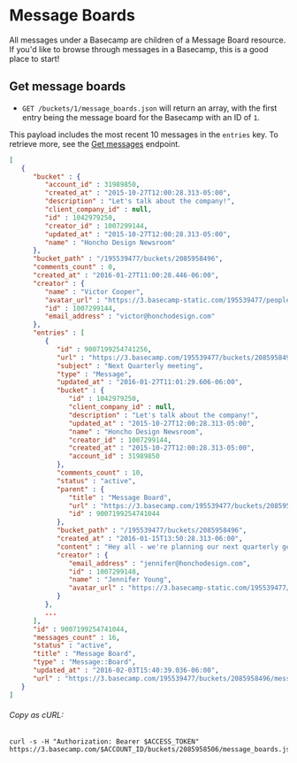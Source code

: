 Message Boards
==============

All messages under a Basecamp are children of a Message Board resource. If you'd like to browse through messages in a Basecamp, this is a good place to start!

Get message boards
------------------

* `GET /buckets/1/message_boards.json` will return an array, with the first entry being the message board for the Basecamp with an ID of `1`.

This payload includes the most recent 10 messages in the `entries` key. To retrieve more, see the [Get messages][1] endpoint.

``` json
[
   {
      "bucket" : {
         "account_id" : 31989850,
         "created_at" : "2015-10-27T12:00:28.313-05:00",
         "description" : "Let's talk about the company!",
         "client_company_id" : null,
         "id" : 1042979250,
         "creator_id" : 1007299144,
         "updated_at" : "2015-10-27T12:00:28.313-05:00",
         "name" : "Honcho Design Newsroom"
      },
      "bucket_path" : "/195539477/buckets/2085958496",
      "comments_count" : 0,
      "created_at" : "2016-01-27T11:00:28.446-06:00",
      "creator" : {
         "name" : "Victor Cooper",
         "avatar_url" : "https://3.basecamp-static.com/195539477/people/BAhpBEgqCjw=--8266bb0507508f3d46050d57b65924d5e2a005f3/avatar-64-x4",
         "id" : 1007299144,
         "email_address" : "victor@honchodesign.com"
      },
      "entries" : [
         {
            "id" : 9007199254741256,
            "url" : "https://3.basecamp.com/195539477/buckets/2085958496/messages/9007199254741256",
            "subject" : "Next Quarterly meeting",
            "type" : "Message",
            "updated_at" : "2016-01-27T11:01:29.606-06:00",
            "bucket" : {
               "id" : 1042979250,
               "client_company_id" : null,
               "description" : "Let's talk about the company!",
               "updated_at" : "2015-10-27T12:00:28.313-05:00",
               "name" : "Honcho Design Newsroom",
               "creator_id" : 1007299144,
               "created_at" : "2015-10-27T12:00:28.313-05:00",
               "account_id" : 31989850
            },
            "comments_count" : 10,
            "status" : "active",
            "parent" : {
               "title" : "Message Board",
               "url" : "https://3.basecamp.com/195539477/buckets/2085958496/message_boards/9007199254741044",
               "id" : 9007199254741044
            },
            "bucket_path" : "/195539477/buckets/2085958496",
            "created_at" : "2016-01-15T13:50:28.313-06:00",
            "content" : "Hey all - we're planning our next quarterly get together.",
            "creator" : {
               "email_address" : "jennifer@honchodesign.com",
               "id" : 1007299148,
               "name" : "Jennifer Young",
               "avatar_url" : "https://3.basecamp-static.com/195539477/people/BAhpBEwqCjw=--6d75c96cdfed6528797fe38d7b07ed9b8cc630c8/avatar-64-x4"
            }
         },
         ...
      ],
      "id" : 9007199254741044,
      "messages_count" : 16,
      "status" : "active",
      "title" : "Message Board",
      "type" : "Message::Board",
      "updated_at" : "2016-02-03T15:40:39.036-06:00",
      "url" : "https://3.basecamp.com/195539477/buckets/2085958496/message_boards/9007199254741044",
   }
]
```

###### Copy as cURL:

``` shell
curl -s -H "Authorization: Bearer $ACCESS_TOKEN" https://3.basecamp.com/$ACCOUNT_ID/buckets/2085958506/message_boards.json
```


[1]: https://github.com/basecamp/bc3-api/blob/master/sections/messages.md#get-messages
